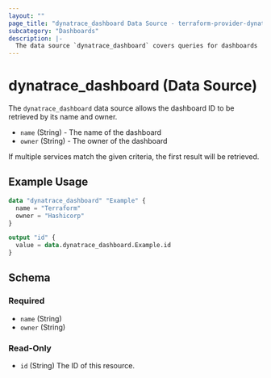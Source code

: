 ```yaml
---
layout: ""
page_title: "dynatrace_dashboard Data Source - terraform-provider-dynatrace"
subcategory: "Dashboards"
description: |-
  The data source `dynatrace_dashboard` covers queries for dashboards
---
```


# dynatrace_dashboard (Data Source)

The `dynatrace_dashboard` data source allows the dashboard ID to be retrieved by its name and owner.

- `name` (String) - The name of the dashboard
- `owner` (String) - The owner of the dashboard

If multiple services match the given criteria, the first result will be retrieved.

## Example Usage

```terraform
data "dynatrace_dashboard" "Example" {
  name = "Terraform"
  owner = "Hashicorp"
}

output "id" {
  value = data.dynatrace_dashboard.Example.id
}

```

<!-- schema generated by tfplugindocs -->
## Schema

### Required

- `name` (String)
- `owner` (String)

### Read-Only

- `id` (String) The ID of this resource.